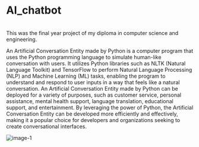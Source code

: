 # AI_chatbot
<br>
This was the final year project of my diploma in computer science and engineering.
<br>
<p>An Artificial Conversation Entity made by Python is a computer program that uses the Python programming language to simulate human-like conversation with users. It utilizes Python libraries such as NLTK (Natural Language Toolkit) and TensorFlow to perform Natural Language Processing (NLP) and Machine Learning (ML) tasks, enabling the program to understand and respond to user inputs in a way that feels like a natural conversation. An Artificial Conversation Entity made by Python can be deployed for a variety of purposes, such as customer service, personal assistance, mental health support, language translation, educational support, and entertainment. By leveraging the power of Python, the Artificial Conversation Entity can be developed more efficiently and effectively, making it a popular choice for developers and organizations seeking to create conversational interfaces.</p>

![image-1](https://github.com/ShounakDighe/AI_chatbot/assets/134581350/c15a9a6f-c213-48d0-b109-bce9baf4a7dd)
